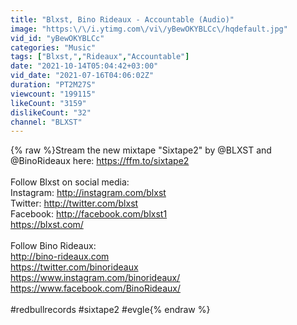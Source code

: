 ```yaml
---
title: "Blxst, Bino Rideaux - Accountable (Audio)"
image: "https:\/\/i.ytimg.com\/vi\/yBewOKYBLCc\/hqdefault.jpg"
vid_id: "yBewOKYBLCc"
categories: "Music"
tags: ["Blxst,","Rideaux","Accountable"]
date: "2021-10-14T05:04:42+03:00"
vid_date: "2021-07-16T04:06:02Z"
duration: "PT2M27S"
viewcount: "199115"
likeCount: "3159"
dislikeCount: "32"
channel: "BLXST"
---
```

{% raw %}Stream the new mixtape &quot;Sixtape2&quot; by @BLXST and @BinoRideaux here: <a rel="nofollow" target="blank" href="https://ffm.to/sixtape2">https://ffm.to/sixtape2</a><br /><br />Follow Blxst on social media:<br />Instagram: <a rel="nofollow" target="blank" href="http://instagram.com/blxst">http://instagram.com/blxst</a><br />Twitter: <a rel="nofollow" target="blank" href="http://twitter.com/blxst">http://twitter.com/blxst</a><br />Facebook: <a rel="nofollow" target="blank" href="http://facebook.com/blxst1">http://facebook.com/blxst1</a><br /><a rel="nofollow" target="blank" href="https://blxst.com/">https://blxst.com/</a><br /><br />Follow Bino Rideaux:<br /><a rel="nofollow" target="blank" href="http://bino-rideaux.com">http://bino-rideaux.com</a><br /><a rel="nofollow" target="blank" href="https://twitter.com/binorideaux">https://twitter.com/binorideaux</a><br /><a rel="nofollow" target="blank" href="https://www.instagram.com/binorideaux/">https://www.instagram.com/binorideaux/</a><br /><a rel="nofollow" target="blank" href="https://www.facebook.com/BinoRideaux/">https://www.facebook.com/BinoRideaux/</a><br /><br />#redbullrecords #sixtape2 #evgle{% endraw %}
